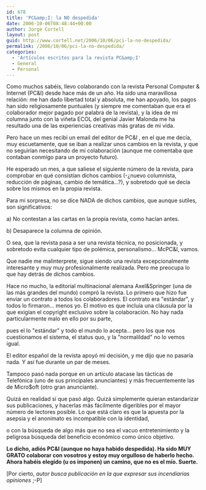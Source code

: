 ```yaml
---
id: 678
title: 'PC&amp;I: la NO despedida'
date: 2006-10-06T08:48:44+00:00
author: Jorge Cortell
layout: post
guid: http://www.cortell.net/2006/10/06/pci-la-no-despedida/
permalink: /2006/10/06/pci-la-no-despedida/
categories:
  - 'Artí­culos escritos para la revista PC&amp;I'
  - General
  - Personal
---
```

Como muchos sabéis, llevo colaborando con la revista Personal Computer & Internet (PC&I) desde hace más de un año. Ha sido una maravillosa relación: me han dado libertad total y absoluta, me han apoyado, los pagos han sido religiosamente puntuales (y siempre me comentaban que era el colaborador mejor pagado por palabra de la revista), y la idea de mi columna junto con la viñeta ECOL del genial Javier Malonda me ha resultado una de las experiencias creativas más gratas de mi vida.
  
Pero hace un mes recibí­ un email del editor de PC&I , en el que me decí­a, muy escuetamente, que se iban a realizar unos cambios en la revista, y que no seguirí­an necesitando de mi colaboración (aunque me comentaba que contaban conmigo para un proyecto futuro).
  
He esperado un mes, a que saliese el siguiente número de la revista, para comprobar en qué consistí­an dichos cambios (-¿nuevo columnista, reducción de páginas, cambio de temática...?), y sobretodo qué se decí­a sobre los mismos en la propia revista.

Para mi sorpresa, no se dice NADA de dichos cambios, que aunque sutiles, son significativos:

a) No contestan a las cartas en la propia revista, como hací­an antes.

b) Desaparece la columna de opinión.

O sea, que la revista pasa a ser una revista técnica, no posicionada, y sobretodo evita cualquier tipo de polémica, personalismo... McPC&I, vamos.

Que nadie me malinterprete, sigue siendo una revista excepcionalmente interesante y muy muy profesionalmente realizada. Pero me preocupa lo que hay detrás de dichos cambios.

Hace no mucho, la editorial multinacional alemana Axel&Springer (una de las más grandes del mundo) compró la revista. Lo primero que hizo fue enviar un contrato a todos los colaboradores. El contrato era "estándar", y todos lo firmaron... menos yo. El motivo es que incluí­a una cláusula por la que exigí­an el copyright exclusivo sobre la colaboración. No hay nada particularmente malo en ello por su parte,
  
pues el lo "estándar" y todo el mundo lo acepta... pero los que nos cuestionamos el sistema, el status quo, y la "normalildad" no lo vemos igual.

El editor español de la revista apoyó mi decisión, y me dijo que no pasarí­a nada. Y así­ fue durante un par de meses.

Tampoco pasó nada porque en un artí­culo atacase las tácticas de Telefónica (uno de sus principales anunciantes) y más frecuentemente las de Micro$oft (otro gran anunciante).

Quizá en realidad sí­ que pasó algo. Quizá simplemente quieran estandarizar sus publicaciones, y hacerlas más fácilmente digeribles por el mayor número de lectores posible. Lo que está claro es que la apuesta por la asepsia y el anonimato es incompatible con la identidad,
  
o con la búsqueda de algo más que no sea el vacuo entretenimiento y la peligrosa búsqueda del beneficio económico como único objetivo.

**Lo dicho, adiós PC&I (aunque no haya habido despedida). Ha sido MUY GRATO colaborar con vosotros y estoy muy orgulloso de haberlo hecho. Ahora habéis elegido (u os imponen) un camino, que no es el mí­o. Suerte.**

[Por cierto, _autor busca publicación en la que expresar sus incendiarias opiniones_ ;-P]